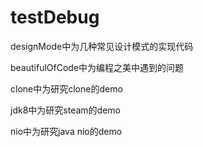 # testDebug
designMode中为几种常见设计模式的实现代码

beautifulOfCode中为编程之美中遇到的问题

clone中为研究clone的demo

jdk8中为研究steam的demo

nio中为研究java nio的demo
